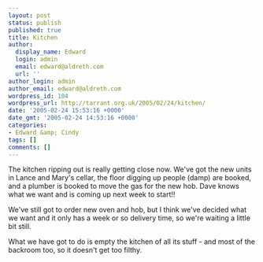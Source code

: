 ```yaml
---
layout: post
status: publish
published: true
title: Kitchen
author:
  display_name: Edward
  login: admin
  email: edward@aldreth.com
  url: ''
author_login: admin
author_email: edward@aldreth.com
wordpress_id: 104
wordpress_url: http://tarrant.org.uk/2005/02/24/kitchen/
date: '2005-02-24 15:53:16 +0000'
date_gmt: '2005-02-24 14:53:16 +0000'
categories:
- Edward &amp; Cindy
tags: []
comments: []
---
```

<p>The kitchen ripping out is really getting close now.  We've got the new units in Lance and Mary's cellar, the floor digging up people (damp) are booked, and a plumber is booked to move the gas for the new hob.  Dave knows what we want and is coming up next week to start!!</p>
<p>We've still got to order new oven and hob, but I think we've decided what we want and it only has a week or so delivery time, so we're waiting a little bit still.</p>
<p>What we have got to do is empty the kitchen of all its stuff - and most of the backroom too, so it doesn't get too filthy.</p>
